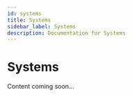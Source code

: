```yaml
---
id: systems
title: Systems
sidebar_label: Systems
description: Documentation for Systems
---
```


# Systems

Content coming soon...
